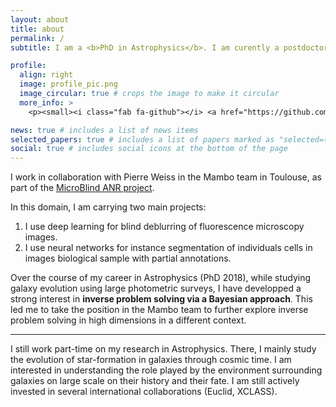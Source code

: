 ```yaml
---
layout: about
title: about
permalink: /
subtitle: I am a <b>PhD in Astrophysics</b>. I am curently a postdoctoral researcher in Signal Processing working on <b>Imaging Inverse Problems with deep learning applied to optical microscopy </b>.

profile:
  align: right
  image: profile_pic.png
  image_circular: true # crops the image to make it circular
  more_info: >
    <p><small><i class="fab fa-github"></i> <a href="https://github.com/fsarron"> @fsarron</a></small></p>

news: true # includes a list of news items
selected_papers: true # includes a list of papers marked as "selected={true}"
social: true # includes social icons at the bottom of the page
---
```


I work in collaboration with Pierre Weiss in the Mambo team in Toulouse, as part of the [MicroBlind ANR project](https://anr.fr/Project-ANR-21-CE48-0008).

In this domain, I am carrying two main projects: 
1. I use deep learning for blind deblurring of fluorescence microscopy images.
2. I use neural networks for instance segmentation of individuals cells in images biological sample with partial annotations.


Over the course of my career in Astrophysics (PhD 2018), while studying galaxy evolution using large photometric surveys, I have developped a strong interest in <b>inverse problem solving via a Bayesian approach</b>. This led me to take the position in the Mambo team to further explore inverse problem solving in high dimensions in a different context.

* * *
I still work part-time on my research in Astrophysics. There, I mainly study the evolution of star-formation in galaxies through cosmic time. I am interested in understanding the role played by the environment surrounding galaxies on large scale on their history and their fate. I am still actively invested in several international collaborations (Euclid, XCLASS).
